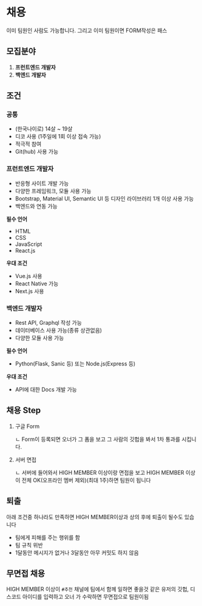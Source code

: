 # 채용
이미 팀원인 사람도 가능합니다. 그리고 이미 팀원이면 FORM작성은 패스

## 모집분야
1. **프런트엔드 개발자**
2. **백엔드 개발자**

## 조건
### 공통
+ (한국나이로) 14살 ~ 19살
+ 디코 사용 (1주일에 1회 이상 접속 가능)
+ 적극적 참여
+ Git(hub) 사용 가능

### 프런트엔드 개발자
+ 반응형 사이트 개발 가능
+ 다양한 프레임워크, 모듈 사용 가능
+ Bootstrap, Material UI, Semantic UI 등 디자인 라이브러리 1개 이상 사용 가능
+ 백엔드와 연동 가능

**필수 언어**
+ HTML
+ CSS
+ JavaScript
+ React.js

**우대 조건**
+ Vue.js 사용
+ React Native 가능
+ Next.js 사용



### 백엔드 개발자
+ Rest API, Graphql 작성 가능
+ 데이터베이스 사용 가능(종류 상관없음)
+ 다양한 모듈 사용 가능

**필수 언어**
+ Python(Flask, Sanic 등) 또는 Node.js(Express 등)

**우대 조건**
+ API에 대한 Docs 개발 가능


## 채용 Step
1. 구글 Form

    ㄴ Form이 등록되면 오너가 그 폼을 보고 그 사람의 깃헙을 봐서 1차 통과를 시킵니다.

2. 서버 면접

    ㄴ 서버에 들어와서 HIGH MEMBER 이상이랑 면접을 보고 HIGH MEMBER 이상이 전체 OK(오프라인 멤버 제외)(최대 1주)하면 팀원이 됩니다


## 퇴출
아래 조건중 하나라도 만족하면 HIGH MEMBER이상과 상의 후에 퇴출이 될수도 있습니다
+ 팀에게 피해를 주는 행위를 함
+ 팀 규칙 위반
+ 1달동안 메시지가 없거나 3달동안 아무 커밋도 하지 않음

## 무면접 채용
HIGH MEMBER 이상이 `#추천` 채널에 팀에서 함께 일하면 좋을것 같은 유저의 깃헙, 디스코드 아이디를 입력하고 오너 가 수락하면 무면접으로 팀원이됨